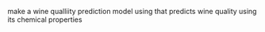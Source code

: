 make a wine qualliity prediction model using that predicts wine quality using its chemical properties
